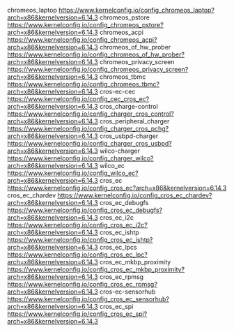 chromeos_laptop https://www.kernelconfig.io/config_chromeos_laptop?arch=x86&kernelversion=6.14.3
chromeos_pstore https://www.kernelconfig.io/config_chromeos_pstore?arch=x86&kernelversion=6.14.3
chromeos_acpi https://www.kernelconfig.io/config_chromeos_acpi?arch=x86&kernelversion=6.14.3
chromeos_of_hw_prober https://www.kernelconfig.io/config_chromeos_of_hw_prober?arch=x86&kernelversion=6.14.3
chromeos_privacy_screen https://www.kernelconfig.io/config_chromeos_privacy_screen?arch=x86&kernelversion=6.14.3
chromeos_tbmc https://www.kernelconfig.io/config_chromeos_tbmc?arch=x86&kernelversion=6.14.3
cros-ec-cec https://www.kernelconfig.io/config_cec_cros_ec?arch=x86&kernelversion=6.14.3
cros_charge-control https://www.kernelconfig.io/config_charger_cros_control?arch=x86&kernelversion=6.14.3
cros_peripheral_charger https://www.kernelconfig.io/config_charger_cros_pchg?arch=x86&kernelversion=6.14.3
cros_usbpd-charger https://www.kernelconfig.io/config_charger_cros_usbpd?arch=x86&kernelversion=6.14.3
wilco-charger https://www.kernelconfig.io/config_charger_wilco?arch=x86&kernelversion=6.14.3
wilco_ec https://www.kernelconfig.io/config_wilco_ec?arch=x86&kernelversion=6.14.3
cros_ec https://www.kernelconfig.io/config_cros_ec?arch=x86&kernelversion=6.14.3
cros_ec_chardev https://www.kernelconfig.io/config_cros_ec_chardev?arch=x86&kernelversion=6.14.3
cros_ec_debugfs https://www.kernelconfig.io/config_cros_ec_debugfs?arch=x86&kernelversion=6.14.3
cros_ec_i2c https://www.kernelconfig.io/config_cros_ec_i2c?arch=x86&kernelversion=6.14.3
cros_ec_ishtp https://www.kernelconfig.io/config_cros_ec_ishtp?arch=x86&kernelversion=6.14.3
cros_ec_lpcs https://www.kernelconfig.io/config_cros_ec_lpc?arch=x86&kernelversion=6.14.3
cros_ec_mkbp_proximity https://www.kernelconfig.io/config_cros_ec_mkbp_proximity?arch=x86&kernelversion=6.14.3
cros_ec_rpmsg https://www.kernelconfig.io/config_cros_ec_rpmsg?arch=x86&kernelversion=6.14.3
cros-ec-sensorhub https://www.kernelconfig.io/config_cros_ec_sensorhub?arch=x86&kernelversion=6.14.3
cros_ec_spi https://www.kernelconfig.io/config_cros_ec_spi?arch=x86&kernelversion=6.14.3


